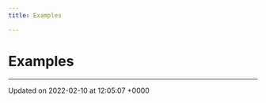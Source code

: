 ```yaml
---
title: Examples

---
```


# Examples







-------------------------------

Updated on 2022-02-10 at 12:05:07 +0000
